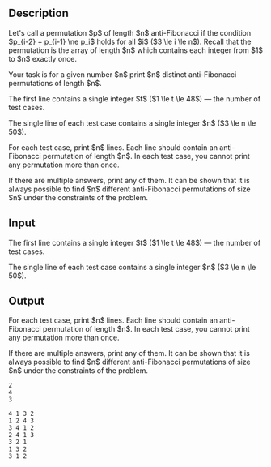 ## Description

<div><p>Let's call a permutation $p$ of length $n$ <span class="tex-font-style-bf">anti-Fibonacci</span> if the condition $p_{i-2} + p_{i-1} \ne p_i$ holds for all $i$ ($3 \le i \le n$). Recall that the permutation is the array of length $n$ which contains each integer from $1$ to $n$ exactly once.</p><p>Your task is for a given number $n$ print $n$ <span class="tex-font-style-bf">distinct</span> anti-Fibonacci permutations of length $n$.</p></div><div class="input-specification"><p>The first line contains a single integer $t$ ($1 \le t \le 48$)&nbsp;— the number of test cases. </p><p>The single line of each test case contains a single integer $n$ ($3 \le n \le 50$).</p></div><div class="output-specification"><p>For each test case, print $n$ lines. Each line should contain an anti-Fibonacci permutation of length $n$. In each test case, you cannot print any permutation more than once.</p><p>If there are multiple answers, print any of them. It can be shown that it is always possible to find $n$ different anti-Fibonacci permutations of size $n$ under the constraints of the problem.</p></div>

## Input

<p>The first line contains a single integer $t$ ($1 \le t \le 48$)&nbsp;— the number of test cases. </p><p>The single line of each test case contains a single integer $n$ ($3 \le n \le 50$).</p>

## Output

<p>For each test case, print $n$ lines. Each line should contain an anti-Fibonacci permutation of length $n$. In each test case, you cannot print any permutation more than once.</p><p>If there are multiple answers, print any of them. It can be shown that it is always possible to find $n$ different anti-Fibonacci permutations of size $n$ under the constraints of the problem.</p>





```input1
2
4
3
```




```output1
4 1 3 2
1 2 4 3
3 4 1 2
2 4 1 3
3 2 1
1 3 2
3 1 2
```


